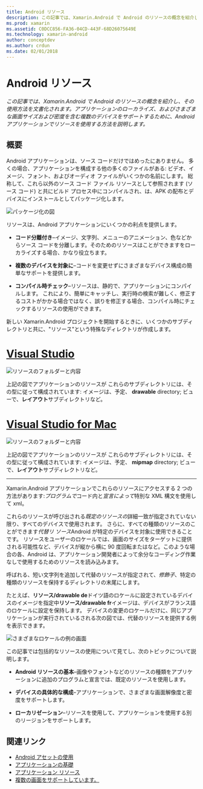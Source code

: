 ```yaml
---
title: Android リソース
description: この記事では、Xamarin.Android で Android のリソースの概念を紹介し、その使用方法を文書化されます。 アプリケーションのローカライズ、およびさまざまな画面サイズおよび密度を含む複数のデバイスをサポートするために、Android アプリケーションでリソースを使用する方法を説明します。
ms.prod: xamarin
ms.assetid: C0DCC856-FA36-04CD-443F-68D26075649E
ms.technology: xamarin-android
author: conceptdev
ms.author: crdun
ms.date: 02/01/2018
---
```


# <a name="android-resources"></a>Android リソース

_この記事では、Xamarin.Android で Android のリソースの概念を紹介し、その使用方法を文書化されます。アプリケーションのローカライズ、およびさまざまな画面サイズおよび密度を含む複数のデバイスをサポートするために、Android アプリケーションでリソースを使用する方法を説明します。_


## <a name="overview"></a>概要

Android アプリケーションは、ソース コードだけではめったにありません。 多くの場合、アプリケーションを構成する他の多くのファイルがある: ビデオ、イメージ、フォント、およびオーディオ ファイルがいくつかの名前にします。 総称して、これら以外のソース コード ファイル リソースとして参照されます (ソース コード) と共にビルド プロセス中にコンパイルされ、は、APK の配布とデバイスにインストールとしてパッケージ化します。

![パッケージ化の図](images/packaging-diagram.png)

リソースは、Android アプリケーションにいくつかの利点を提供します。

-  **コード分離付き**&ndash;イメージ、文字列、メニューのアニメーション、色などからソース コードを分離します。そのためのリソースはことができますをローカライズする場合、かなり役立ちます。

-  **複数のデバイスを対象に**&ndash;コードを変更せずにさまざまなデバイス構成の簡単なサポートを提供します。

-  **コンパイル時チェック**&ndash;リソースは、静的で、アプリケーションにコンパイルします。 これにより、簡単にキャッチし、実行時の検索が難しく、修正するコストがかかる場合ではなく、誤りを修正する場合、コンパイル時にチェックするリソースの使用ができます。

新しい Xamarin.Android プロジェクトを開始するときに、いくつかのサブディレクトリと共に、"リソース"という特殊なディレクトリが作成します。

# <a name="visual-studiotabwindows"></a>[Visual Studio](#tab/windows)

![リソースのフォルダーと内容](images/resources-folder-vs.png)

上記の図でアプリケーションのリソースが これらのサブディレクトリには、その型に従って構成されています: イメージは、予定、 **drawable** directory; ビューで、**レイアウト**サブディレクトリなど。
 
# <a name="visual-studio-for-mactabmacos"></a>[Visual Studio for Mac](#tab/macos)

![リソースのフォルダーと内容](images/resources-folder-xs.png)

上記の図でアプリケーションのリソースが これらのサブディレクトリには、その型に従って構成されています: イメージは、予定、 **mipmap** directory; ビューで、**レイアウト**サブディレクトリなど。
 
-----

Xamarin.Android アプリケーションでこれらのリソースにアクセスする 2 つの方法があります:*プログラムで*コード内と*宣言によって*特別な XML 構文を使用して xml。

これらのリソースが呼び出される*既定のリソースの*詳細一致が指定されていない限り、すべてのデバイスで使用されます。 さらに、すべての種類のリソースのことができます*代替リ ソース*Android が特定のデバイスを対象に使用できることです。 リソースをユーザーのロケールでは、画面のサイズをターゲットに提供される可能性など、デバイスが縦から横に 90 度回転またはなど。このような場合の各、Android は、アプリケーション開発者によって余分なコーディング作業なしで使用するためのリソースを読み込みます。

呼ばれる、短い文字列を追加して代替のリソースが指定されて、*修飾子*、特定の種類のリソースを保持するディレクトリの末尾にします。

たとえば、**リソース/drawable de**ドイツ語のロケールに設定されているデバイスのイメージを指定中**リソース/drawable fr**イメージは、デバイスがフランス語のロケールに設定を保持します。 デバイスの変更のロケールだけに、同じアプリケーションが実行されているされる次の図では、代替のリソースを提供する例を表示できます。

![さまざまなロケールの例の画面](images/localized-screenshots.png)

この記事では包括的なリソースの使用について見てし、次のトピックについて説明します。

-  **Android リソースの基本**&ndash;画像やフォントなどのリソースの種類をアプリケーションに追加のプログラムと宣言では、既定のリソースを使用します。

-  **デバイスの具体的な構成**&ndash;アプリケーションで、さまざまな画面解像度と密度をサポートします。

-  **ローカリゼーション**&ndash;リソースを使用して、アプリケーションを使用する別のリージョンをサポートします。


## <a name="related-links"></a>関連リンク

- [Android アセットの使用](~/android/app-fundamentals/resources-in-android/android-assets.md)
- [アプリケーションの基礎](https://developer.android.com/guide/topics/fundamentals.html)
- [アプリケーション リソース](https://developer.android.com/guide/topics/resources/index.html)
- [複数の画面をサポートしています。](https://developer.android.com/guide/practices/screens_support.html)
